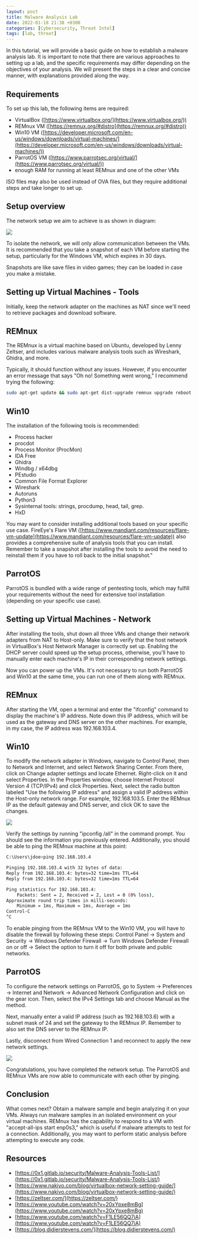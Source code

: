 ```yaml
---
layout: post
title: Malware Analysis Lab
date: 2022-01-18 21:38 +0300
categories: [Cybersecurity, Threat Intel]
tags: [lab, threat]
---
```





In this tutorial, we will provide a basic guide on how to establish a malware analysis lab. It is important to note that there are various approaches to setting up a lab, and the specific requirements may differ depending on the objectives of your analysis. We will present the steps in a clear and concise manner, with explanations provided along the way.

Requirements
--

To set up this lab, the following items are required:

*   VirtualBox ([https://www.virtualbox.org/](https://www.virtualbox.org/))
*   REMnux VM ([https://remnux.org/#distro](https://remnux.org/#distro))
*   Win10 VM ([https://developer.microsoft.com/en-us/windows/downloads/virtual-machines/](https://developer.microsoft.com/en-us/windows/downloads/virtual-machines/))
*   ParrotOS VM ([https://www.parrotsec.org/virtual/](https://www.parrotsec.org/virtual/))
*   enough RAM for running at least REMnux and one of the other VMs

ISO files may also be used instead of OVA files, but they require additional steps and take longer to set up.

Setup overview
--

The network setup we aim to achieve is as shown in diagram:

![](../../assets/img/threatintel/mal1.png)

To isolate the network, we will only allow communication between the VMs. It is recommended that you take a snapshot of each VM before starting the setup, particularly for the Windows VM, which expires in 30 days.

Snapshots are like save files in video games; they can be loaded in case you make a mistake.

Setting up Virtual Machines - Tools
--

Initially, keep the network adapter on the machines as NAT since we'll need to retrieve packages and download software.

REMnux
------

The REMnux is a virtual machine based on Ubuntu, developed by Lenny Zeltser, and includes various malware analysis tools such as Wireshark, Ghidra, and more.

Typically, it should function without any issues. However, if you encounter an error message that says "Oh no! Something went wrong," I recommend trying the following:

```bash
sudo apt-get update && sudo apt-get dist-upgrade remnux upgrade reboot
```

Win10
-----

The installation of the following tools is recommended:

*   Process hacker
*   procdot
*   Process Monitor (ProcMon)
*   IDA Free
*   Ghidra
*   Windbg / x64dbg
*   PEstudio
*   Common File Format Explorer
*   Wireshark
*   Autoruns
*   Python3
*   Sysinternal tools: strings, procdump, head, tail, grep.
*   HxD

You may want to consider installing additional tools based on your specific use case. FireEye's Flare VM ([https://www.mandiant.com/resources/flare-vm-update](https://www.mandiant.com/resources/flare-vm-update)) also provides a comprehensive suite of analysis tools that you can install. Remember to take a snapshot after installing the tools to avoid the need to reinstall them if you have to roll back to the initial snapshot."

ParrotOS
--------

ParrotOS is bundled with a wide range of pentesting tools, which may fulfill your requirements without the need for extensive tool installation (depending on your specific use case).

Setting up Virtual Machines - Network
--

After installing the tools, shut down all three VMs and change their network adapters from NAT to Host-only. Make sure to verify that the host network in VirtualBox's Host Network Manager is correctly set up. Enabling the DHCP server could speed up the setup process, otherwise, you'll have to manually enter each machine's IP in their corresponding network settings.

Now you can power up the VMs. It's not necessary to run both ParrotOS and Win10 at the same time, you can run one of them along with REMnux.

REMnux
------

After starting the VM, open a terminal and enter the "ifconfig" command to display the machine's IP address. Note down this IP address, which will be used as the gateway and DNS server on the other machines. For example, in my case, the IP address was 192.168.103.4.

Win10
-----

To modify the network adapter in Windows, navigate to Control Panel, then to Network and Internet, and select Network Sharing Center. From there, click on Change adapter settings and locate Ethernet. Right-click on it and select Properties. In the Properties window, choose Internet Protocol Version 4 (TCP/IPv4) and click Properties. Next, select the radio button labeled "Use the following IP address" and assign a valid IP address within the Host-only network range. For example, 192.168.103.5. Enter the REMnux IP as the default gateway and DNS server, and click OK to save the changes.

![](../../assets/img/threatintel/mal2.png)

Verify the settings by running "ipconfig /all" in the command prompt. You should see the information you previously entered. Additionally, you should be able to ping the REMnux machine at this point:

```bash
C:\Users\jdoe>ping 192.168.103.4

Pinging 192.168.103.4 with 32 bytes of data:
Reply from 192.168.103.4: bytes=32 time=1ms TTL=64
Reply from 192.168.103.4: bytes=32 time=1ms TTL=64

Ping statistics for 192.168.103.4:
    Packets: Sent = 2, Received = 2, Lost = 0 (0% loss),
Approximate round trip times in milli-seconds:
    Minimum = 1ms, Maximum = 1ms, Average = 1ms
Control-C
^C
```

To enable pinging from the REMnux VM to the Win10 VM, you will have to disable the firewall by following these steps: Control Panel -> System and Security -> Windows Defender Firewall -> Turn Windows Defender Firewall on or off -> Select the option to turn it off for both private and public networks.

ParrotOS
--------

To configure the network settings on ParrotOS, go to System -> Preferences -> Internet and Network -> Advanced Network Configuration and click on the gear icon. Then, select the IPv4 Settings tab and choose Manual as the method.

Next, manually enter a valid IP address (such as 192.168.103.6) with a subnet mask of 24 and set the gateway to the REMnux IP. Remember to also set the DNS server to the REMnux IP.

Lastly, disconnect from Wired Connection 1 and reconnect to apply the new network settings.

![](../../assets/img/threatintel/mal3.png)

Congratulations, you have completed the network setup. The ParrotOS and REMnux VMs are now able to communicate with each other by pinging.

Conclusion
--

What comes next? Obtain a malware sample and begin analyzing it on your VMs. Always run malware samples in an isolated environment on your virtual machines. REMnux has the capability to respond to a VM with "accept-all-ips start enp0s3," which is useful if malware attempts to test for a connection. Additionally, you may want to perform static analysis before attempting to execute any code.

Resources
--

* [https://0x1.gitlab.io/security/Malware-Analysis-Tools-List/](https://0x1.gitlab.io/security/Malware-Analysis-Tools-List/) 
* [https://www.nakivo.com/blog/virtualbox-network-setting-guide/](https://www.nakivo.com/blog/virtualbox-network-setting-guide/) 
* [https://zeltser.com/](https://zeltser.com/) 
* [https://www.youtube.com/watch?v=20xYpxe8mBg](https://www.youtube.com/watch?v=20xYpxe8mBg) 
* [https://www.youtube.com/watch?v=F1LE56QQ7iA](https://www.youtube.com/watch?v=F1LE56QQ7iA) 
* [https://blog.didierstevens.com/](https://blog.didierstevens.com/)
